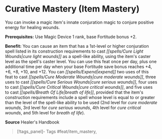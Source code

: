 ﻿---
cssclass: [feats]

---
# Curative Mastery (Item Mastery)

You can invoke a magic item's innate conjuration magic to conjure positive energy for healing wounds.

**Prerequisites:** Use Magic Device 1 rank, base Fortitude bonus +2.

**Benefit:** You can cause an item that has a 1st-level or higher conjuration spell listed in its construction requirements to cast _[[spells/Cure Light Wounds|cure light wounds]]_ as a spell-like ability, using the item's caster level as the spell's caster level. You can use this feat once per day, plus one additional time per day when your base Fortitude save bonus reaches +4, +6, +8, +10, and +12. You can _[[spells/Expend|expend]]_ two uses of this feat to cast _[[spells/Cure Moderate Wounds|cure moderate wounds]]_, three uses to cast _[[spells/Cure Serious Wounds|cure serious wounds]]_, four uses to cast _[[spells/Cure Critical Wounds|cure critical wounds]]_, and five uses to cast _[[spells/Breath Of Life|breath of life]]_, provided that the item's construction requirements include a spell whose level is equal to or greater than the level of the spell-like ability to be used (2nd level for _cure moderate wounds_, 3rd level for _cure serious wounds_, 4th level for _cure critical wounds_, and 5th level for _breath of life_).

**Source** Healer's Handbook
>[!tags_panel]- Tags
> #feat/item_mastery, 